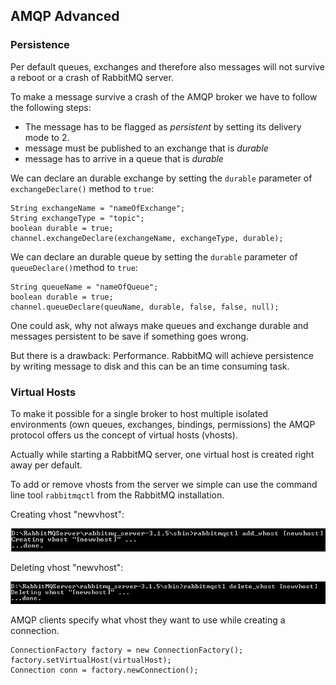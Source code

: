## AMQP Advanced

### Persistence

Per default queues, exchanges and therefore also messages will not survive a reboot or a crash of RabbitMQ server.

To make a message survive a crash of the AMQP broker we have to follow the following steps:

- The message has to be flagged as *persistent* by setting its delivery mode to 2.
- message must be published to an exchange that is *durable*
- message has to arrive in a queue that is *durable*

We can declare an durable exchange by setting the `durable` parameter of `exchangeDeclare()` method to `true`:
	
	String exchangeName = "nameOfExchange";
	String exchangeType = "topic";
	boolean durable = true;
	channel.exchangeDeclare(exchangeName, exchangeType, durable); 

We can declare an durable queue by setting the `durable` parameter of `queueDeclare()`method to `true`:

	String queueName = "nameOfQueue";
	boolean durable = true;
	channel.queueDeclare(queuName, durable, false, false, null); 

One could ask, why not always make queues and exchange durable and messages persistent to be save if something goes wrong.

But there is a drawback: Performance. RabbitMQ will achieve persistence by writing message to disk and this can be an time consuming task.

### Virtual Hosts
To make it possible for a single broker to host multiple isolated environments (own queues, exchanges, bindings, permissions) the AMQP protocol offers us the concept of virtual hosts (vhosts).

Actually while starting a RabbitMQ server, one virtual host is created right away per default.

To add or remove vhosts from the server we simple can use the command line tool `rabbitmqctl` from the RabbitMQ installation.

Creating vhost "newvhost":

![AMQP connection](images/create-vhost.PNG)


Deleting vhost "newvhost":

![AMQP connection](images/delete-vhost.PNG)

AMQP clients specify what vhost they want to use while creating a connection.

	ConnectionFactory factory = new ConnectionFactory();
	factory.setVirtualHost(virtualHost);
	Connection conn = factory.newConnection();
